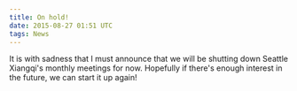 ```yaml
---
title: On hold!
date: 2015-08-27 01:51 UTC
tags: News
---
```


It is with sadness that I must announce that we will be shutting down Seattle
Xiangqi's monthly meetings for now. Hopefully if there's enough interest in the
future, we can start it up again!
